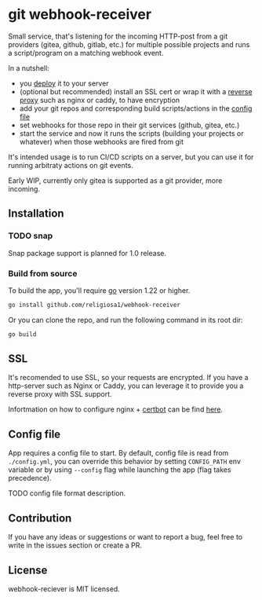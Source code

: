 # git webhook-receiver

Small service, that's listening for the incoming HTTP-post from a git providers
(gitea, github, gitlab, etc.) for multiple possible projects and runs
a script/program on a matching webhook event.

In a nutshell:

- you [deploy](#installation) it to your server
- (optional but recommended) install an SSL cert or wrap it with
  a [reverse proxy](#reverse-proxy) such as nginx or caddy, to have encryption
- add your git repos and corresponding build scripts/actions in the
  [config file](#config-file)
- set webhooks for those repo in their git services (github, gitea, etc.)
- start the service and now it runs the scripts (building your projects or
  whatever) when those webhooks are fired from git

It's intended usage is to run CI/CD scripts on a server, but you can use it for
running arbitraty actions on git events.

Early WIP, currently only gitea is supported as a git provider, more incoming.

## Installation

### TODO snap

Snap package support is planned for 1.0 release.

### Build from source

To build the app, you'll require [go](https://go.dev/) version 1.22 or higher.

```sh
go install github.com/religiosa1/webhook-receiver
```

Or you can clone the repo, and run the following command in its root dir:

```sh
go build
```

## SSL

It's recomended to use SSL, so your requests are encrypted.
If you have a http-server such as Nginx or Caddy, you can leverage
it to provide you a reverse proxy with SSL support.

Infortmation on how to configure nginx + [certbot](https://certbot.eff.org/)
can be find [here](./docs/nginx-setup.md).

## Config file

App requires a config file to start. By default, config file is read from
`./config.yml`, you can override this behavior by setting `CONFIG_PATH` env
variable or by using `--config` flag while launching the app (flag takes precedence).

TODO config file format description.

## Contribution

If you have any ideas or suggestions or want to report a bug, feel free to
write in the issues section or create a PR.

## License

webhook-reciever is MIT licensed.

